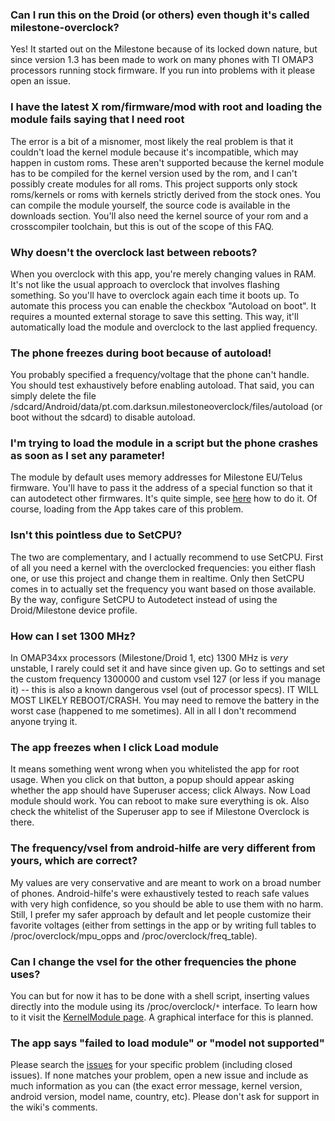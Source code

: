### Can I run this on the Droid (or others) even though it's called milestone-overclock? ###

Yes! It started out on the Milestone because of its locked down nature, but since version 1.3 has been made to work on many phones with TI OMAP3 processors running stock firmware. If you run into problems with it please open an issue.

### I have the latest X rom/firmware/mod with root and loading the module fails saying that I need root ###

The error is a bit of a misnomer, most likely the real problem is that it couldn't load the kernel module because it's incompatible, which may happen in custom roms. These aren't supported because the kernel module has to be compiled for the kernel version used by the rom, and I can't possibly create modules for all roms. This project supports only stock roms/kernels or roms with kernels strictly derived from the stock ones. You can compile the module yourself, the source code is available in the downloads section. You'll also need the kernel source of your rom and a crosscompiler toolchain, but this is out of the scope of this FAQ.

### Why doesn't the overclock last between reboots? ###

When you overclock with this app, you're merely changing values in RAM. It's not like the usual approach to overclock that involves flashing something. So you'll have to overclock again each time it boots up. To automate this process you can enable the checkbox "Autoload on boot". It requires a mounted external storage to save this setting. This way, it'll automatically load the module and overclock to the last applied frequency.

### The phone freezes during boot because of autoload! ###

You probably specified a frequency/voltage that the phone can't handle. You should test exhaustively before enabling autoload. That said, you can simply delete the file /sdcard/Android/data/pt.com.darksun.milestoneoverclock/files/autoload (or boot without the sdcard) to disable autoload.

### I'm trying to load the module in a script but the phone crashes as soon as I set any parameter! ###

The module by default uses memory addresses for Milestone EU/Telus firmware. You'll have to pass it the address of a special function so that it can autodetect other firmwares. It's quite simple, see [here](KernelModule#Autodetection.md) how to do it. Of course, loading from the App takes care of this problem.

### Isn't this pointless due to SetCPU? ###

The two are complementary, and I actually recommend to use SetCPU. First of all you need a kernel with the overclocked frequencies: you either flash one, or use this project and change them in realtime. Only then SetCPU comes in to actually set the frequency you want based on those available. By the way, configure SetCPU to Autodetect instead of using the Droid/Milestone device profile.

### How can I set 1300 MHz? ###

In OMAP34xx processors (Milestone/Droid 1, etc) 1300 MHz is _very_ unstable, I rarely could set it and have since given up. Go to settings and set the custom frequency 1300000 and custom vsel 127 (or less if you manage it) -- this is also a known dangerous vsel (out of processor specs). IT WILL MOST LIKELY REBOOT/CRASH. You may need to remove the battery in the worst case (happened to me sometimes). All in all I don't recommend anyone trying it.

### The app freezes when I click Load module ###

It means something went wrong when you whitelisted the app for root usage. When you click on that button, a popup should appear asking whether the app should have Superuser access; click Always. Now Load module should work. You can reboot to make sure everything is ok. Also check the whitelist of the Superuser app to see if Milestone Overclock is there.

### The frequency/vsel from android-hilfe are very different from yours, which are correct? ###

My values are very conservative and are meant to work on a broad number of phones. Android-hilfe's were exhaustively tested to reach safe values with very high confidence, so you should be able to use them with no harm. Still, I prefer my safer approach by default and let people customize their favorite voltages (either from settings in the app or by writing full tables to /proc/overclock/mpu\_opps and /proc/overclock/freq\_table).

### Can I change the vsel for the other frequencies the phone uses? ###

You can but for now it has to be done with a shell script, inserting values directly into the module using its /proc/overclock/`*` interface. To learn how to it visit the [KernelModule page](KernelModule#Changing_the_frequency/vsel_tables.md). A graphical interface for this is planned.

### The app says "failed to load module" or "model not supported" ###

Please search the [issues](http://code.google.com/p/milestone-overclock/issues/list) for your specific problem (including closed issues). If none matches your problem, open a new issue and include as much information as you can (the exact error message, kernel version, android version, model name, country, etc). Please don't ask for support in the wiki's comments.